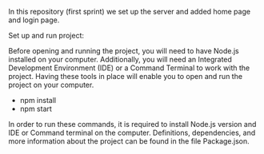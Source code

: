 In this repository (first sprint) we set up the server and added home page and login page.

Set up and run project:

Before opening and running the project, you will need to have Node.js
installed on your computer. Additionally, you will need an Integrated
Development Environment (IDE) or a Command Terminal to work with the
project. Having these tools in place will enable you to open and run the
project on your computer.

 - npm install
 - npm start
 
In order to run these commands, it is required to install Node.js version
and IDE or Command terminal on the computer.
Definitions, dependencies, and more information about the project can
be found in the file Package.json.

